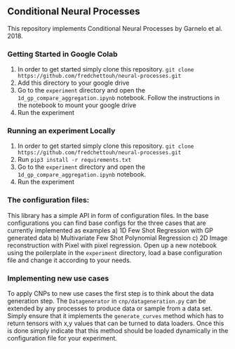 ## Conditional Neural Processes

This repository implements Conditional Neural Processes by Garnelo et al. 2018.

### Getting Started in Google Colab
1. In order to get started simply clone this repository.
``git clone https://github.com/fredchettouh/neural-processes.git``
2. Add this directory to your google drive 
3. Go to the ``experiment`` directory and open the ``1d_gp_compare_aggregation.ipynb`` notebook. Follow the instructions in the notebook 
to mount your google drive 
4. Run the experiment 
### Running an experiment Locally 
1. In order to get started simply clone this repository.
``git clone https://github.com/fredchettouh/neural-processes.git``
2. Run ``pip3 install -r requirements.txt``
3. Go to the ``experiment`` directory and open the ``1d_gp_compare_aggregation.ipynb`` notebook.
4. Run the experiment 

### The configuration files:
This library has a simple API in form of configuration files. In the base configurations you can find base configs for the three cases that are currently implemented as examples a) 1D Few Shot Regression with GP generated data b) Multivariate Few Shot Polynomial Regression c) 2D Image reconstruction with Pixel with pixel regression.
Open up a new notebook using the poilerplate in the ``experiment`` directory, load a base configuration file and change it according to your needs. 

### Implementing new use cases

To apply CNPs to new use cases the first step is to think about the data generation step. The ``Datagenerator`` in ``cnp/datageneration.py`` can be extended by any processes to produce data or sample from a data set. Simply ensure that it implements the ``generate_curves`` method which has to return tensors with x,y values that can be turned to data loaders. 
Once this is done simply indicate that this method should be loaded dynamically in the configuration file for your experiment.
